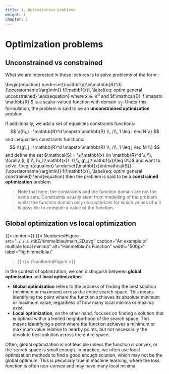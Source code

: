 ```yaml
---
title: 1. Optimization problems
weight: 1
chapter: 1
---
```

# Optimization problems


## Unconstrained vs constrained

What we are interested in these lectures is to solve problems of the form :

\begin{equation}
  \underset{\mathbf{x}\in\mathbb{R}^d}{\operatorname{(arg)min}} f(\mathbf{x}),
  \label{eq: optim general unconstrained}
\end{equation}
where $\mathbf{x}\in\mathbb{R}^d$ and $f:\mathcal{D}_f \mapsto \mathbb{R} $ is a scalar-valued function with domain $\mathcal{D}_f$. Under this formulation, the problem is said to be an **unconstrained optimization**  problem.

If additionally, we add a set of equalities constraints functions:
$$
\\{h\_i : \mathbb{R}^d \mapsto \mathbb{R} \\, /\\,   1 \leq i \leq N    \\}
$$
and inequalities constraints functions:
$$
\\{g\_j : \mathbb{R}^d \mapsto \mathbb{R} \\, /\\,  1 \leq j \leq M  \\}
$$
and define the set $\mathcal{S} = \\{\mathbf{x} \in \mathbb{R}^d \\,/\\, \forall\\,(i, j),\\, h\_i(\mathbf{x})=0,\\, g\_j(\mathbf{x})\leq 0\\}$ and want to solve:
\begin{equation}
  \underset{\mathbf{x}\in\mathcal{S}}{\operatorname{(arg)min}} f(\mathbf{x}),
  \label{eq: optim general constrained}
\end{equation}
then the problem is said to be a **constrained optimization** problem.

> Note that here, the constraints and the function domain are not the same sets. Constraints usually stem from modelling of the problem whilst the function domain only characterizes for which values of $\mathbf{x}$ it is possible to compute a value of the function.


## Global optimization vs local optimization

{{< center >}}
{{< NumberedFigure
  src="../../../../tikZ/himmelblau/main_2D.svg"
  caption="An example of multiple local minima"
  alt="Himmelblau's Function"
  width="500px"
  label="fig:himmelblau"
>}}
{{< /NumberedFigure >}}

In the context of optimization, we can distinguish between **global optimization** and **local optimization**: 
- **Global optimization** refers to the process of finding the best solution (minimum or maximum) across the entire search space. This means identifying the point where the function achieves its absolute minimum or maximum value, regardless of how many local minima or maxima exist.
- **Local optimization**, on the other hand, focuses on finding a solution that is optimal within a limited neighborhood of the search space. This means identifying a point where the function achieves a minimum or maximum value relative to nearby points, but not necessarily the absolute best solution across the entire space.

Often, global optimization is not feasible unless the function is convex, or the search space is small enough. In practice, we often use local optimization methods to find a good enough solution, which may not be the global optimum. This is peculiarly true in machine learning, where the loss function is often non-convex and may have many local minima.

